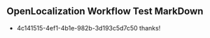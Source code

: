 ## OpenLocalization Workflow Test MarkDown
* 4c141515-4ef1-4b1e-982b-3d193c5d7c50 thanks!

<!--HONumber=Oct16_HO4-->


